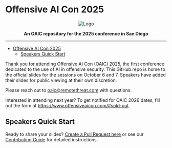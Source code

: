# Offensive AI Con 2025

<div align="center">

<img
  src="https://pbs.twimg.com/profile_banners/1840847063443259392/1742337980/1080x360"
  alt="Logo"
  align="center"
/>

**An OAIC repository for the 2025 conference in San Diego**

</div>

---

- [Offensive AI Con 2025](#offensive-ai-con-2025)
  - [Speakers Quick Start](#speakers-quick-start)

Thank you for attending Offensive AI Con (OAIC) 2025, the first conference dedicated to the use of AI in offensive security. This GitHub repo is home to the official slides for the sessions on October 6 and 7. Speakers have added their slides for public viewing at their own discretion. 

Please reach out to [oaic@remotethreat.com](mailto:oaic@remotethreat.com) with questions.

Interested in attending next year? To get notified for OAIC 2026 dates, fill out the form at https://www.offensiveaicon.com/#sold-out.

## Speakers Quick Start

Ready to share your slides? [Create a Pull Request here](https://github.com/Offensive-AI-Con/OAIC-2025/compare) or see our [Contributing Guide](.github/CONTRIBUTING.md) for detailed instructions.
